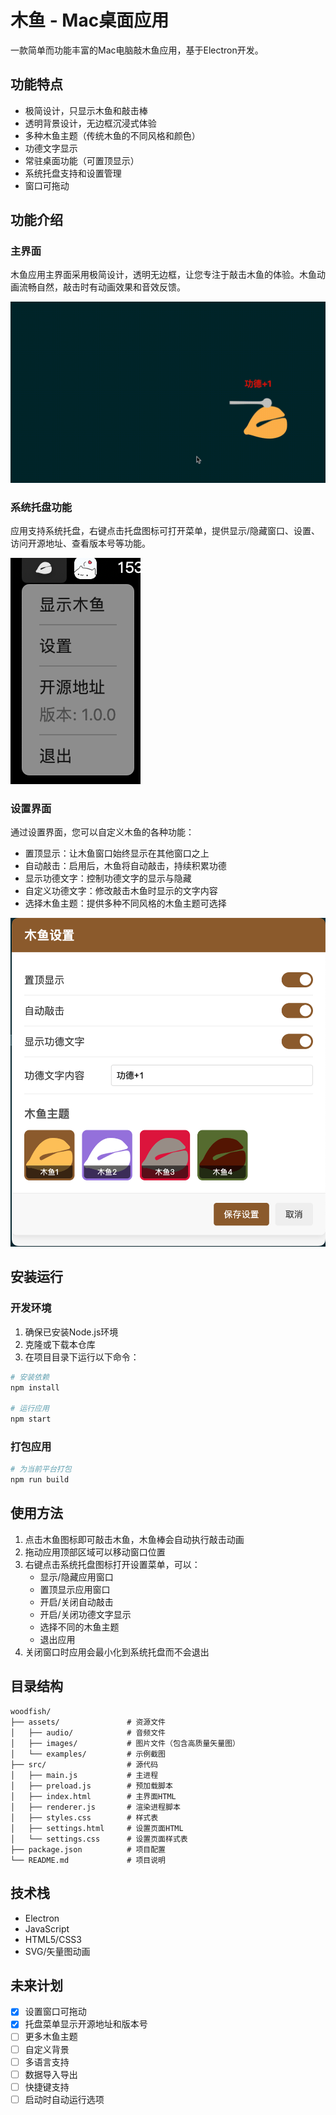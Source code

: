# 木鱼 - Mac桌面应用

一款简单而功能丰富的Mac电脑敲木鱼应用，基于Electron开发。

## 功能特点

- 极简设计，只显示木鱼和敲击棒
- 透明背景设计，无边框沉浸式体验
- 多种木鱼主题（传统木鱼的不同风格和颜色）
- 功德文字显示
- 常驻桌面功能（可置顶显示）
- 系统托盘支持和设置管理
- 窗口可拖动

## 功能介绍

### 主界面

木鱼应用主界面采用极简设计，透明无边框，让您专注于敲击木鱼的体验。木鱼动画流畅自然，敲击时有动画效果和音效反馈。

![木鱼主界面](assets/examples/woodfish.gif)

### 系统托盘功能

应用支持系统托盘，右键点击托盘图标可打开菜单，提供显示/隐藏窗口、设置、访问开源地址、查看版本号等功能。

![系统托盘菜单](assets/examples/menu.png)

### 设置界面

通过设置界面，您可以自定义木鱼的各种功能：
- 置顶显示：让木鱼窗口始终显示在其他窗口之上
- 自动敲击：启用后，木鱼将自动敲击，持续积累功德
- 显示功德文字：控制功德文字的显示与隐藏
- 自定义功德文字：修改敲击木鱼时显示的文字内容
- 选择木鱼主题：提供多种不同风格的木鱼主题可选择

![设置界面](assets/examples/setting.png)

## 安装运行

### 开发环境

1. 确保已安装Node.js环境
2. 克隆或下载本仓库
3. 在项目目录下运行以下命令：

```bash
# 安装依赖
npm install

# 运行应用
npm start
```

### 打包应用

```bash
# 为当前平台打包
npm run build

```

## 使用方法

1. 点击木鱼图标即可敲击木鱼，木鱼棒会自动执行敲击动画
2. 拖动应用顶部区域可以移动窗口位置
3. 右键点击系统托盘图标打开设置菜单，可以：
   - 显示/隐藏应用窗口
   - 置顶显示应用窗口
   - 开启/关闭自动敲击
   - 开启/关闭功德文字显示
   - 选择不同的木鱼主题
   - 退出应用
4. 关闭窗口时应用会最小化到系统托盘而不会退出

## 目录结构

```
woodfish/
├── assets/               # 资源文件
│   ├── audio/            # 音频文件
│   ├── images/           # 图片文件（包含高质量矢量图）
│   └── examples/         # 示例截图
├── src/                  # 源代码
│   ├── main.js           # 主进程
│   ├── preload.js        # 预加载脚本
│   ├── index.html        # 主界面HTML
│   ├── renderer.js       # 渲染进程脚本
│   ├── styles.css        # 样式表
│   ├── settings.html     # 设置页面HTML
│   └── settings.css      # 设置页面样式表
├── package.json          # 项目配置
└── README.md             # 项目说明
```

## 技术栈

- Electron
- JavaScript
- HTML5/CSS3
- SVG/矢量图动画

## 未来计划

- [x] 设置窗口可拖动
- [x] 托盘菜单显示开源地址和版本号
- [ ] 更多木鱼主题
- [ ] 自定义背景
- [ ] 多语言支持
- [ ] 数据导入导出
- [ ] 快捷键支持
- [ ] 启动时自动运行选项 